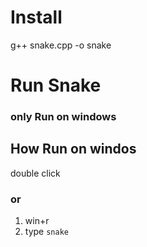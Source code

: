 # Install
g++ snake.cpp -o snake

# Run Snake
### only Run on windows

## How Run on windos 
double click 
 ### or
 1. win+r
 2. type ```snake```
  
 
